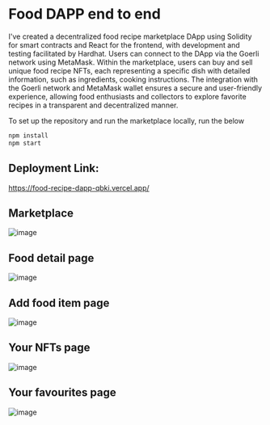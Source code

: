 # Food DAPP end to end

I've created a decentralized food recipe marketplace DApp using Solidity for smart contracts and React for the frontend, with development and testing facilitated by Hardhat. Users can connect to the DApp via the Goerli network using MetaMask. Within the marketplace, users can buy and  sell unique food recipe NFTs, each representing a specific dish with detailed information, such as ingredients, cooking instructions. The integration with the Goerli network and MetaMask wallet ensures a secure and user-friendly experience, allowing food enthusiasts and collectors to explore favorite recipes in a transparent and decentralized manner. 

To set up the repository and run the marketplace locally, run the below
```bash
npm install
npm start
```

## Deployment Link:
https://food-recipe-dapp-qbki.vercel.app/



## Marketplace
![image](https://github.com/andavarapulikith/FOOD-RECIPE-DAPP-/assets/108012282/cfd1e967-2a79-401a-b710-cfcbe9c5a791)

## Food detail page
![image](https://github.com/andavarapulikith/FOOD-RECIPE-DAPP-/assets/108012282/ac6d0937-34bd-48cd-bfe4-c8b7f8edb865)

## Add food item page
![image](https://github.com/andavarapulikith/FOOD-RECIPE-DAPP-/assets/108012282/7c1ae191-620b-41a2-8634-7a72251b64b9)

## Your NFTs page
![image](https://github.com/andavarapulikith/FOOD-RECIPE-DAPP-/assets/108012282/994e6e5b-7785-4a7f-84a4-7bb1986473d6)

## Your favourites page
![image](https://github.com/andavarapulikith/FOOD-RECIPE-DAPP-/assets/108012282/0eb89270-9c14-4436-ba39-c5e41cc87534)







